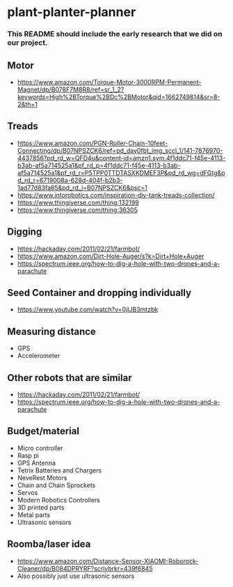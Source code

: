 # plant-planter-planner
### This README should include the early research that we did on our project.

## Motor
- https://www.amazon.com/Torque-Motor-3000RPM-Permanent-Magnet/dp/B078F7M8R8/ref=sr_1_2?keywords=High%2BTorque%2BDc%2BMotor&qid=1662749814&sr=8-2&th=1

## Treads
- https://www.amazon.com/PGN-Roller-Chain-10feet-Connecting/dp/B07NPSZCK6/ref=pd_day0fbt_img_sccl_1/141-7876970-4437856?pd_rd_w=QFD4u&content-id=amzn1.sym.4f1ddc71-f45e-4113-b3ab-af5a714525a1&pf_rd_p=4f1ddc71-f45e-4113-b3ab-af5a714525a1&pf_rd_r=P5TPP0TTDTASXKDMEF3P&pd_rd_wg=dFGtg&pd_rd_r=6719008a-628d-404f-b2b3-1ad77d83fa65&pd_rd_i=B07NPSZCK6&psc=1
- https://www.intorobotics.com/inspiration-diy-tank-treads-collection/
- https://www.thingiverse.com/thing:132199
- https://www.thingiverse.com/thing:36305

## Digging
- https://hackaday.com/2011/02/21/farmbot/ 
- https://www.amazon.com/Dirt-Hole-Auger/s?k=Dirt+Hole+Auger
- https://spectrum.ieee.org/how-to-dig-a-hole-with-two-drones-and-a-parachute 

## Seed Container and dropping individually
- https://www.youtube.com/watch?v=0jIJB3mtzbk 


## Measuring distance
- GPS
- Accelerometer

## Other robots that are similar
- https://hackaday.com/2011/02/21/farmbot/
- https://spectrum.ieee.org/how-to-dig-a-hole-with-two-drones-and-a-parachute 

## Budget/material
- Micro controller
- Rasp pi
- GPS Antenna
- Tetrix Batteries and Chargers
- NeveRest Motors
- Chain and Chain Sprockets
- Servos
- Modern Robotics Controllers
- 3D printed parts
- Metal parts
- Ultrasonic sensors

## Roomba/laser idea
- https://www.amazon.com/Distance-Sensor-XIAOMI-Roborock-Cleaner/dp/B084DPRYRF?scrlybrkr=439f6845
- Also possibly just use ultrasonic sensors
